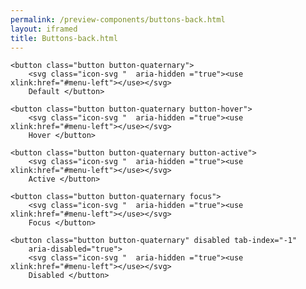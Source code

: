 ```yaml
--- 
permalink: /preview-components/buttons-back.html
layout: iframed 
title: Buttons-back.html
---
```

<div class="container py-8">

    <button class="button button-quaternary">
        <svg class="icon-svg "  aria-hidden ="true"><use xlink:href="#menu-left"></use></svg>
        Default </button>

    <button class="button button-quaternary button-hover">
        <svg class="icon-svg "  aria-hidden ="true"><use xlink:href="#menu-left"></use></svg>
        Hover </button>

    <button class="button button-quaternary button-active">
        <svg class="icon-svg "  aria-hidden ="true"><use xlink:href="#menu-left"></use></svg>
        Active </button>

    <button class="button button-quaternary focus">
        <svg class="icon-svg "  aria-hidden ="true"><use xlink:href="#menu-left"></use></svg>
        Focus </button>

    <button class="button button-quaternary" disabled tab-index="-1"
        aria-disabled="true">
        <svg class="icon-svg "  aria-hidden ="true"><use xlink:href="#menu-left"></use></svg>
        Disabled </button>

</div>
